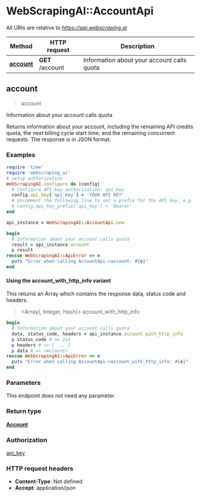 # WebScrapingAI::AccountApi

All URIs are relative to *https://api.webscraping.ai*

| Method | HTTP request | Description |
| ------ | ------------ | ----------- |
| [**account**](AccountApi.md#account) | **GET** /account | Information about your account calls quota |


## account

> <Account> account

Information about your account calls quota

Returns information about your account, including the remaining API credits quota, the next billing cycle start time, and the remaining concurrent requests. The response is in JSON format.

### Examples

```ruby
require 'time'
require 'webscraping_ai'
# setup authorization
WebScrapingAI.configure do |config|
  # Configure API key authorization: api_key
  config.api_key['api_key'] = 'YOUR API KEY'
  # Uncomment the following line to set a prefix for the API key, e.g. 'Bearer' (defaults to nil)
  # config.api_key_prefix['api_key'] = 'Bearer'
end

api_instance = WebScrapingAI::AccountApi.new

begin
  # Information about your account calls quota
  result = api_instance.account
  p result
rescue WebScrapingAI::ApiError => e
  puts "Error when calling AccountApi->account: #{e}"
end
```

#### Using the account_with_http_info variant

This returns an Array which contains the response data, status code and headers.

> <Array(<Account>, Integer, Hash)> account_with_http_info

```ruby
begin
  # Information about your account calls quota
  data, status_code, headers = api_instance.account_with_http_info
  p status_code # => 2xx
  p headers # => { ... }
  p data # => <Account>
rescue WebScrapingAI::ApiError => e
  puts "Error when calling AccountApi->account_with_http_info: #{e}"
end
```

### Parameters

This endpoint does not need any parameter.

### Return type

[**Account**](Account.md)

### Authorization

[api_key](../README.md#api_key)

### HTTP request headers

- **Content-Type**: Not defined
- **Accept**: application/json

